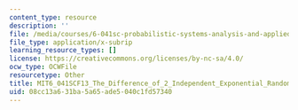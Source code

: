 ```yaml
---
content_type: resource
description: ''
file: /media/courses/6-041sc-probabilistic-systems-analysis-and-applied-probability-fall-2013/08cc13a631ba5a65ade5040c1fd57340_MIT6_041SCF13_The_Difference_of_2_Independent_Exponential_Random_Variables_300k.vtt
file_type: application/x-subrip
learning_resource_types: []
license: https://creativecommons.org/licenses/by-nc-sa/4.0/
ocw_type: OCWFile
resourcetype: Other
title: MIT6_041SCF13_The_Difference_of_2_Independent_Exponential_Random_Variables_300k.srt
uid: 08cc13a6-31ba-5a65-ade5-040c1fd57340
---
```

